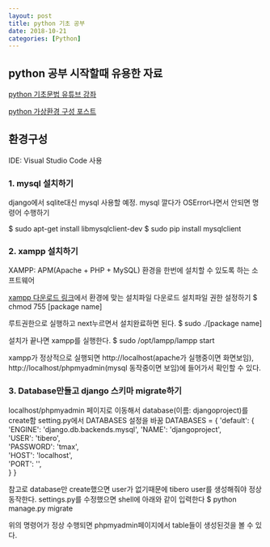 ```yaml
---
layout: post
title: python 기초 공부
date: 2018-10-21
categories: [Python]
---
```


## python 공부 시작할때 유용한 자료

[python 기초문법 유튜브 강좌](https://www.youtube.com/watch?v=JJmcL1N2KQs&index=6&t=0s&list=PLillGF-RfqbYeckUaD1z6nviTp31GLTH8)

[python 가상환경 구성 포스트](https://beomi.github.io/2016/12/28/HowToSetup-Virtualenv-VirtualenvWrapper/)

## 환경구성
IDE: Visual Studio Code 사용

### 1. mysql 설치하기
django에서 sqlite대신 mysql 사용할 예정. mysql 깔다가 OSError나면서 안되면 명령어 수행하기

 $ sudo apt-get install libmysqlclient-dev
 $ sudo pip install mysqlclient

### 2. xampp 설치하기
XAMPP: APM(Apache + PHP + MySQL) 환경을 한번에 설치할 수 있도록 하는 소프트웨어

[xampp 다운로드 링크](https://www.apachefriends.org/index.html)에서 환경에 맞는 설치파일 다운로드
설치파일 권한 설정하기
 $ chmod 755 [package name]

루트권한으로 실행하고 next누르면서 설치완료하면 된다.
 $ sudo ./[package name]

설치가 끝나면 xampp를 실행한다.
 $ sudo /opt/lampp/lampp start

xampp가 정상적으로 실행되면 http://localhost(apache가 실행중이면 화면보임), http://localhost/phpmyadmin(mysql 동작중이면 보임)에 들어가서 확인할 수 있다.

### 3. Database만들고 django 스키마 migrate하기
localhost/phpmyadmin 페이지로 이동해서 database(이름: djangoproject)를 create함
setting.py에서 DATABASES 설정을 바꿈
DATABASES = {
    'default': {
        'ENGINE': 'django.db.backends.mysql',
        'NAME': 'djangoproject',                  
        'USER': 'tibero',             
        'PASSWORD': 'tmax',                  
        'HOST': 'localhost',                     
        'PORT': '',                      
    }
}

참고로 database만 create했으면 user가 없기때문에 tibero user를 생성해줘야 정상동작한다.
settings.py를 수정했으면 shell에 아래와 같이 입력한다
$ python manage.py migrate

위의 명령어가 정상 수행되면 phpmyadmin페이지에서 table들이 생성된것을 볼 수 있다.
